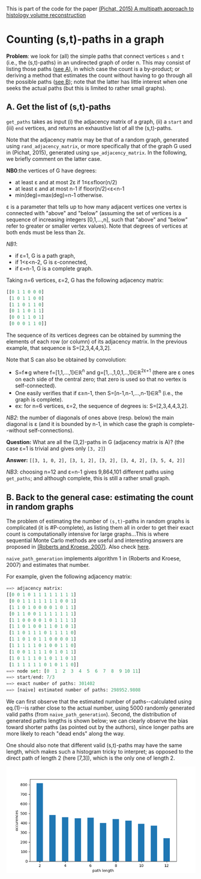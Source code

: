 This is part of the code for the paper [(Pichat, 2015) A multipath approach to histology volume reconstruction](http://discovery.ucl.ac.uk/1468614/3/ISBI2015_tig.pdf)

Counting (s,t)-paths in a graph
==================
__Problem__: we look for (all) the simple paths that connect vertices `s` and `t` (i.e., the (s,t)-paths) in an undirected graph of order n. This may consist of listing those paths ([see A](#headingI)), in which case the count is a by-product; or deriving a method that estimates the count without having to go through all the possible paths ([see B](#headingB)); note that the latter has little interest when one seeks the actual paths (but this is limited to rather small graphs).


## <a name="headingA"></a>A. Get the list of (s,t)-paths
`get_paths` takes as input (i) the adjacency matrix of a graph, (ii) a `start` and (iii) `end` vertices, and returns an exhaustive list of all the (s,t)-paths.

Note that the adjacency matrix may be that of a random graph, generated using `rand_adjacency_matrix`, or more specifically that of the graph G used in (Pichat, 2015), generated using `spe_adjacency_matrix`. In the following, we briefly comment on the latter case. 

__NB0__:the vertices of G have degrees:
 - at least &epsilon; and at most 2&epsilon; if 1&le;&epsilon;&le;floor(n/2) 
 - at least &epsilon; and at most n-1 if floor(n/2)&lt;&epsilon;&lt;n-1
 - min(deg)=max(deg)=n-1 otherwise. 

&epsilon; is a parameter that tells up to how many adjacent vertices one vertex is connected with "above" and "below" (assuming the set of vertices is a sequence of increasing integers [0,1,...,n], such that "above" and "below" refer to greater or smaller vertex values). Note that degrees of vertices at both ends must be less than 2&epsilon;.

_NB1_: 
 - if &epsilon;=1, G is a path graph,
 - if 1&lt;&epsilon;&lt;n-2, G is &epsilon;-connected,
 - if &epsilon;=n-1, G is a complete graph.

Taking n=6 vertices, &epsilon;=2, G has the following adjacency matrix:
```python
[[0 1 1 0 0 0]
 [1 0 1 1 0 0]
 [1 1 0 1 1 0]
 [0 1 1 0 1 1]
 [0 0 1 1 0 1]
 [0 0 0 1 1 0]]
```
The sequence of its vertices degrees can be obtained by summing the elements of each row (or column) of its adjacency matrix. In the previous example, that sequence is S=[2,3,4,4,3,2].

Note that S can also be obtained by convolution: 
 - S=f&lowast;g where f=[1,1,...,1]&isin;&Ropf;<sup>n</sup> and g=[1,..,1,0,1,..,1]&isin;&Ropf;<sup>2&epsilon;+1</sup> (there are &epsilon; ones on each side of the central zero; that zero is used so that no vertex is self-connected). 
 - One easily verifies that if &epsilon;&ge;n-1, then S=[n-1,n-1,...,n-1]&isin;&Ropf;<sup>n</sup> (i.e., the graph is complete).
 - ex: for n=6 vertices, &epsilon;=2, the sequence of degrees is: S=[2,3,4,4,3,2].

_NB2_: the number of diagonals of ones above (resp. below) the main diagonal is &epsilon; (and it is bounded by n-1, in which case the graph is complete--without self-connections).

__Question:__ What are all the (3,2)-paths in G (adjacency matrix is A)? (the case &epsilon;=1 is trivial and gives only `[3, 2]`)

__Answer:__ `[[3, 1, 0, 2], [3, 1, 2], [3, 2], [3, 4, 2], [3, 5, 4, 2]]`

_NB3_: choosing n=12 and &epsilon;=n-1 gives 9,864,101 different paths using `get_paths`; and although complete, this is still a rather small graph.


## <a name="headingB"></a>B. Back to the general case: estimating the count in random graphs
The problem of estimating the number of `(s,t)`-paths in random graphs is complicated (it is \#P-complete), as listing them all in order to get their exact count is computationally intensive for large graphs...This is where sequential Monte Carlo methods are useful and interesting answers are proposed in [(Roberts and Kroese, 2007)](https://people.smp.uq.edu.au/DirkKroese/ps/robkro_rev.pdf). Also check [here](http://citeseerx.ist.psu.edu/viewdoc/download;jsessionid=EC4731136167A4EB6D39E68680065D4B?doi=10.1.1.156.345&rep=rep1&type=pdf).

`naive_path_generation` implements algorithm 1 in (Roberts and Kroese, 2007) and estimates that number.

For example, given the following adjacency matrix:
```python
==> adjacency matrix:
[[0 0 1 0 1 1 1 1 1 1 1 1]
 [0 0 1 1 1 1 1 1 1 0 0 1]
 [1 1 0 1 0 0 0 0 1 0 1 1]
 [0 1 1 0 0 1 1 1 1 1 1 1]
 [1 1 0 0 0 0 1 0 1 1 1 1]
 [1 1 0 1 0 0 1 1 0 1 0 1]
 [1 1 0 1 1 1 0 1 1 1 1 0]
 [1 1 0 1 0 1 1 0 0 0 0 1]
 [1 1 1 1 1 0 1 0 0 1 1 0]
 [1 0 0 1 1 1 1 0 1 0 1 1]
 [1 0 1 1 1 0 1 0 1 1 0 1]
 [1 1 1 1 1 1 0 1 0 1 1 0]]
==> node set: [0  1  2  3  4  5  6  7  8  9 10 11]
==> start/end: 7/3
==> exact number of paths: 301402
==> [naive] estimated number of paths: 298952.9808
```

We can first observe that the estimated number of paths--calculated using eq.(1)--is rather close to the actual number, using 5000 randomly generated valid paths (from `naive_path_generation`). Second, the distribution of generated paths lengths is shown below; we can clearly observe the bias toward shorter paths (as pointed out by the authors), since longer paths are more likely to reach "dead ends" along the way.

One should also note that different valid (s,t)-paths may have the same length, which makes such a histogram tricky to interpret; as opposed to the direct path of length 2 (here [7,3]), which is the only one of length 2.

![histo_naive](figures/histo_naive2.png)
